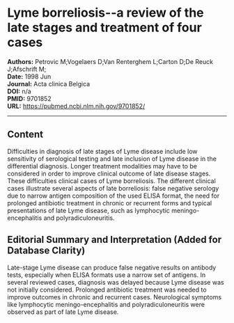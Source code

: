 # Lyme borreliosis--a review of the late stages and treatment of four cases

**Authors:** Petrovic M;Vogelaers D;Van Renterghem L;Carton D;De Reuck J;Afschrift M;  
**Date:** 1998 Jun  
**Journal:** Acta clinica Belgica  
**DOI:** n/a  
**PMID:** 9701852  
**URL:** https://pubmed.ncbi.nlm.nih.gov/9701852/

---

## Content

Difficulties in diagnosis of late stages of Lyme disease include low sensitivity of serological testing and late inclusion of Lyme disease in the differential diagnosis. Longer treatment modalities may have to be considered in order to improve clinical outcome of late disease stages. These difficulties clinical cases of Lyme borreliosis. The different clinical cases illustrate several aspects of late borreliosis: false negative serology due to narrow antigen composition of the used ELISA format, the need for prolonged antibiotic treatment in chronic or recurrent forms and typical presentations of late Lyme disease, such as lymphocytic meningo-encephalitis and polyradiculoneuritis.

## Editorial Summary and Interpretation (Added for Database Clarity)

Late-stage Lyme disease can produce false negative results on antibody tests, especially when ELISA formats use a narrow set of antigens. In several reviewed cases, diagnosis was delayed because Lyme disease was not initially considered. Prolonged antibiotic treatment was needed to improve outcomes in chronic and recurrent cases. Neurological symptoms like lymphocytic meningo-encephalitis and polyradiculoneuritis were observed as part of late Lyme disease.